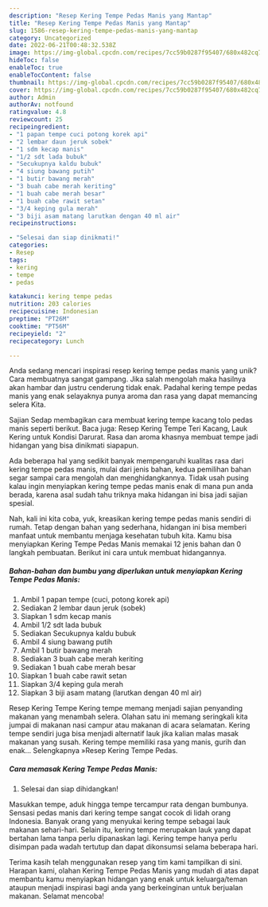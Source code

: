 ```yaml
---
description: "Resep Kering Tempe Pedas Manis yang Mantap"
title: "Resep Kering Tempe Pedas Manis yang Mantap"
slug: 1586-resep-kering-tempe-pedas-manis-yang-mantap
category: Uncategorized
date: 2022-06-21T00:48:32.538Z
image: https://img-global.cpcdn.com/recipes/7cc59b0287f95407/680x482cq70/kering-tempe-pedas-manis-foto-resep-utama.jpg
hideToc: false
enableToc: true
enableTocContent: false
thumbnail: https://img-global.cpcdn.com/recipes/7cc59b0287f95407/680x482cq70/kering-tempe-pedas-manis-foto-resep-utama.jpg
cover: https://img-global.cpcdn.com/recipes/7cc59b0287f95407/680x482cq70/kering-tempe-pedas-manis-foto-resep-utama.jpg
author: Admin
authorAv: notfound
ratingvalue: 4.8
reviewcount: 25
recipeingredient:
- "1 papan tempe cuci potong korek api"
- "2 lembar daun jeruk sobek"
- "1 sdm kecap manis"
- "1/2 sdt lada bubuk"
- "Secukupnya kaldu bubuk"
- "4 siung bawang putih"
- "1 butir bawang merah"
- "3 buah cabe merah keriting"
- "1 buah cabe merah besar"
- "1 buah cabe rawit setan"
- "3/4 keping gula merah"
- "3 biji asam matang larutkan dengan 40 ml air"
recipeinstructions:

- "Selesai dan siap dinikmati!"
categories:
- Resep
tags:
- kering
- tempe
- pedas

katakunci: kering tempe pedas 
nutrition: 203 calories
recipecuisine: Indonesian
preptime: "PT26M"
cooktime: "PT56M"
recipeyield: "2"
recipecategory: Lunch

---
```





Anda sedang mencari inspirasi resep kering tempe pedas manis yang unik? Cara membuatnya sangat gampang. Jika salah mengolah maka hasilnya akan hambar dan justru cenderung tidak enak. Padahal kering tempe pedas manis yang enak selayaknya punya aroma dan rasa yang dapat memancing selera Kita.





Sajian Sedap membagikan cara membuat kering tempe kacang tolo pedas manis seperti berikut. Baca juga: Resep Kering Tempe Teri Kacang, Lauk Kering untuk Kondisi Darurat. Rasa dan aroma khasnya membuat tempe jadi hidangan yang bisa dinikmati siapapun.

Ada beberapa hal yang sedikit banyak mempengaruhi kualitas rasa dari kering tempe pedas manis, mulai dari jenis bahan, kedua pemilihan bahan segar sampai cara mengolah dan menghidangkannya. Tidak usah pusing kalau ingin menyiapkan kering tempe pedas manis enak di mana pun anda berada, karena asal sudah tahu triknya maka hidangan ini bisa jadi sajian spesial.






Nah, kali ini kita coba, yuk, kreasikan kering tempe pedas manis sendiri di rumah. Tetap dengan bahan yang sederhana, hidangan ini bisa memberi manfaat untuk membantu menjaga kesehatan tubuh kita. Kamu bisa menyiapkan Kering Tempe Pedas Manis memakai 12 jenis bahan dan 0 langkah pembuatan. Berikut ini cara untuk membuat hidangannya.

<!--inarticleads1-->

##### Bahan-bahan dan bumbu yang diperlukan untuk menyiapkan Kering Tempe Pedas Manis:

1. Ambil 1 papan tempe (cuci, potong korek api)
1. Sediakan 2 lembar daun jeruk (sobek)
1. Siapkan 1 sdm kecap manis
1. Ambil 1/2 sdt lada bubuk
1. Sediakan Secukupnya kaldu bubuk
1. Ambil 4 siung bawang putih
1. Ambil 1 butir bawang merah
1. Sediakan 3 buah cabe merah keriting
1. Sediakan 1 buah cabe merah besar
1. Siapkan 1 buah cabe rawit setan
1. Siapkan 3/4 keping gula merah
1. Siapkan 3 biji asam matang (larutkan dengan 40 ml air)


Resep Kering Tempe Kering tempe memang menjadi sajian penyanding makanan yang menambah selera. Olahan satu ini memang seringkali kita jumpai di makanan nasi campur atau makanan di acara selamatan. Kering tempe sendiri juga bisa menjadi alternatif lauk jika kalian malas masak makanan yang susah. Kering tempe memiliki rasa yang manis, gurih dan enak… Selengkapnya »Resep Kering Tempe Pedas. 

<!--inarticleads2-->

##### Cara memasak Kering Tempe Pedas Manis:


1. Selesai dan siap dihidangkan!

Masukkan tempe, aduk hingga tempe tercampur rata dengan bumbunya. Sensasi pedas manis dari kering tempe sangat cocok di lidah orang Indonesia. Banyak orang yang menyukai kering tempe sebagai lauk makanan sehari-hari. Selain itu, kering tempe merupakan lauk yang dapat bertahan lama tanpa perlu dipanaskan lagi. Kering tempe hanya perlu disimpan pada wadah tertutup dan dapat dikonsumsi selama beberapa hari. 

Terima kasih telah menggunakan resep yang tim kami tampilkan di sini. Harapan kami, olahan Kering Tempe Pedas Manis yang mudah di atas dapat membantu kamu menyiapkan hidangan yang enak untuk keluarga/teman ataupun menjadi inspirasi bagi anda yang berkeinginan untuk berjualan makanan. Selamat mencoba!

